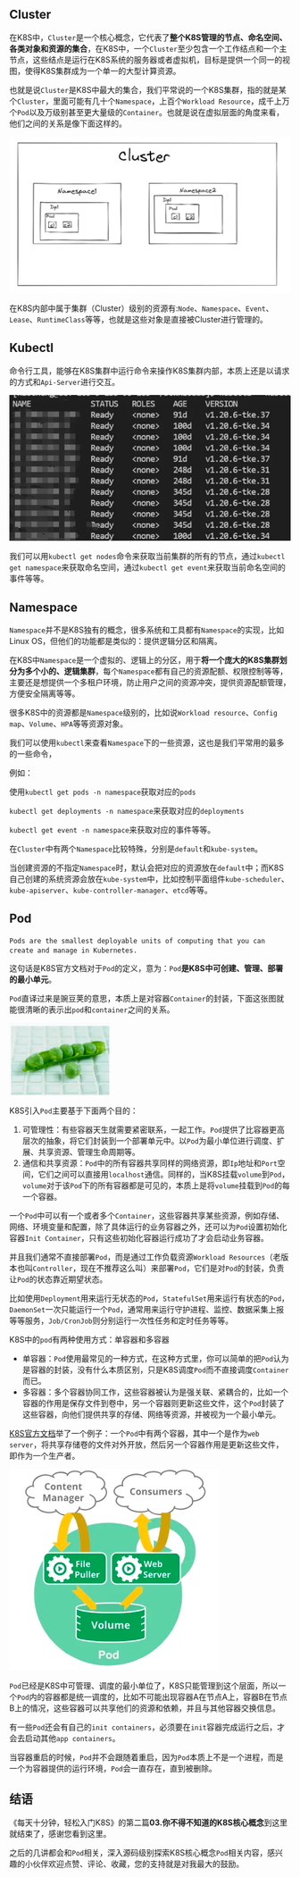 ## Cluster

在K8S中，`Cluster`是一个核心概念，它代表了**整个K8S管理的节点、命名空间、各类对象和资源的集合**，在K8S中，一个`Cluster`至少包含一个工作结点和一个主节点，这些结点是运行在K8S系统的服务器或者虚拟机，目标是提供一个同一的视图，使得K8S集群成为一个单一的大型计算资源。

也就是说`Cluster`是K8S中最大的集合，我们平常说的一个K8S集群，指的就是某个`Cluster`，里面可能有几十个`Namespace`，上百个`Workload Resource`，成千上万个`Pod`以及万级别甚至更大量级的`Container`。也就是说在虚拟层面的角度来看，他们之间的关系是像下面这样的。

![img_1.png](images/img.png)

在K8S内部中属于集群（Cluster）级别的资源有:`Node`、`Namespace`、`Event`、`Lease`、`RuntimeClass`等等，也就是这些对象是直接被Cluster进行管理的。

## Kubectl

命令行工具，能够在K8S集群中运行命令来操作K8S集群内部，本质上还是以请求的方式和`Api-Server`进行交互。

![img_1.png](images/img_9.png)

我们可以用`kubectl get nodes`命令来获取当前集群的所有的节点，通过`kubectl get namespace`来获取命名空间，通过`kubectl get event`来获取当前命名空间的事件等等。


## Namespace

`Namespace`并不是K8S独有的概念，很多系统和工具都有`Namespace`的实现，比如Linux OS，但他们的功能都是类似的：提供逻辑分区和隔离。

在K8S中`Namespace`是一个虚拟的、逻辑上的分区，用于**将一个庞大的K8S集群划分为多个小的、逻辑集群**，每个`Namespace`都有自己的资源配额、权限控制等等，主要还是想提供一个多租户环境，防止用户之间的资源冲突，提供资源配额管理，方便安全隔离等等。

很多K8S中的资源都是`Namespace`级别的，比如说`Workload resource`、`Config map`、`Volume`、`HPA`等等资源对象。

我们可以使用`kubectl`来查看`Namespace`下的一些资源，这也是我们平常用的最多的一些命令，


例如：

使用`kubectl get pods -n namespace`获取对应的`pods`

`kubectl get deployments -n namespace`来获取对应的`deployments`

`kubectl get event -n namespace`来获取对应的事件等等。

在`Cluster`中有两个`Namespace`比较特殊，分别是`default`和`kube-system`。

当创建资源的不指定`Namespace`时，默认会把对应的资源放在`default`中；而K8S自己创建的系统资源会放在`kube-system`中，比如控制平面组件`kube-scheduler`、`kube-apiserver`、`kube-controller-manager`、`etcd`等等。

## Pod

`Pods are the smallest deployable units of computing that you can create and manage in Kubernetes.`

这句话是K8S官方文档对于`Pod`的定义，意为：`Pod`**是K8S中可创建、管理、部署的最小单元**。

`Pod`直译过来是豌豆荚的意思，本质上是对容器`Container`的封装，下面这张图就能很清晰的表示出`pod`和`container`之间的关系。

![img_1.png](images/img_10.png)

K8S引入`Pod`主要基于下面两个目的：

1.  可管理性：有些容器天生就需要紧密联系，一起工作。`Pod`提供了比容器更高层次的抽象，将它们封装到一个部署单元中。以`Pod`为最小单位进行调度、扩展、共享资源、管理生命周期等。
1.  通信和共享资源：`Pod`中的所有容器共享同样的网络资源，即`Ip`地址和`Port`空间，它们之间可以直接用`localhost`通信。同样的，当K8S挂载`volume`到`Pod`，`volume`对于该`Pod`下的所有容器都是可见的，本质上是将`volume`挂载到`Pod`的每一个容器。

一个`Pod`中可以有一个或者多个`Container`，这些容器共享某些资源，例如存储、网络、环境变量和配置，除了具体运行的业务容器之外，还可以为`Pod`设置初始化容器`Init Container`，只有这些初始化容器运行成功了才会启动业务容器。

并且我们通常不直接部署`Pod`，而是通过工作负载资源`Workload Resources`（老版本也叫`Controller`，现在不推荐这么叫）来部署`Pod`，它们是对`Pod`的封装，负责让`Pod`的状态靠近期望状态。

比如使用`Deployment`用来运行无状态的`Pod`，`StatefulSet`用来运行有状态的`Pod`，`DaemonSet`一次只能运行一个`Pod`，通常用来运行守护进程、监控、数据采集上报等等服务，`Job/CronJob`则分别运行一次性任务和定时任务等等。

K8S中的`pod`有两种使用方式：单容器和多容器

-   单容器：`Pod`使用最常见的一种方式，在这种方式里，你可以简单的把`Pod`认为是容器的封装，没有什么本质区别，只是K8S调度`Pod`而不直接调度`Container`而已。
-   多容器：多个容器协同工作，这些容器被认为是强关联、紧耦合的，比如一个容器的作用是保存文件到卷中，另一个容器则更新这些文件，这个`Pod`封装了这些容器，向他们提供共享的存储、网络等资源，并被视为一个最小单元。

[K8S官方文档](https://kubernetes.io/zh-cn/docs/concepts/workloads/pods/)举了一个例子：一个`Pod`中有两个容器，其中一个是作为`web server`，将共享存储卷的文件对外开放，然后另一个容器作用是更新这些文件，即作为一个生产者。

![img_1.png](images/img_11.png)

`Pod`已经是K8S中可管理、调度的最小单位了，K8S只能管理到这个层面，所以一个`Pod`内的容器都是统一调度的，比如不可能出现容器A在节点A上，容器B在节点B上的情况，这些容器可以共享他们的资源和依赖，并且与其他容器交换信息。

有一些`Pod`还会有自己的`init containers`，必须要在`init`容器完成运行之后，才会去启动其他`app containers`。

当容器重启的时候，`Pod`并不会跟随着重启，因为`Pod`本质上不是一个进程，而是一个为容器提供的运行环境，`Pod`会一直存在，直到被删除。

## 结语

《每天十分钟，轻松入门K8S》的第二篇**03.你不得不知道的K8S核心概念**到这里就结束了，感谢您看到这里。

之后的几讲都会和`Pod`相关，深入源码级别探索K8S核心概念`Pod`相关内容，感兴趣的小伙伴欢迎点赞、评论、收藏，您的支持就是对我最大的鼓励。
